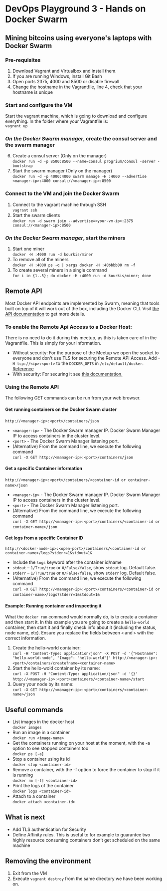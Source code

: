 # DevOps Playground 3 - Hands on Docker Swarm
## Mining bitcoins using everyone's laptops with Docker Swarm

### Pre-requisites
1. Download Vagrant and Virtualbox and install them.   
2. If you are running Windows, install Git Bash
3. Open ports 2375, 4000 and 8500 or disable firewall
4. Change the hostname in the Vagrantfile, line 4, check that your hostname is unique


### Start and configure the VM
Start the vagrant machine, which is going to download and configure everything. In the folder where your Vagrantfile is:  
`vagrant up`


### _On the Docker Swarm manager_, create the consul server and the swarm manager
6. Create a consul server (Only on the manager)   
`docker run -d -p 8500:8500 --name=consul progrium/consul -server -bootstrap`
7. Start the swarm manager (Only on the manager)   
`docker run -d -p 4000:4000 swarm manage -H :4000 --advertise <manager-ip>:4000 consul://<manager-ip>:8500`

### Connect to the VM and join the Docker Swarm
1. Connect to the vagrant machine through SSH  
  `vagrant ssh`
2. Start the swarm clients   
`docker run -d swarm join --advertise=<your-vm-ip>:2375 consul://<manager-ip>:8500`

### _On the Docker Swarm manager_, start the miners
1. Start one miner   
`docker -H :4000 run -d kourkis/miner`
2. To remove all of the miners   
`docker -H :4000 ps -q | xargs docker -H :40bbbb00 rm -f`
3. To create several miners in a single command   
`for i in {1..5}; do docker -H :4000 run -d kourkis/miner; done`


## Remote API
​Most Docker API endpoints are implemented by Swarm, meaning that tools built on top of it will work out of the box, including the Docker CLI. Visit [the API documentation](https://docs.docker.com/engine/reference/api) to get more details.
​
### To enable the Remote Api Access to a Docker Host:
There is no need to do it during this meetup, as this is taken care of in the Vagrantfile. This is simply for your information.
* Without security: For the purpose of the Meetup we open the socket to everyone and don't use TLS for securing the Remote API Access.
Add `-H tcp://<ip>:<port>` to the `DOCKER_OPTS` in `/etc/default/docker`.  
[Reference](http://www.virtuallyghetto.com/2014/07/quick-tip-how-to-enable-docker-remote-api.html)
* With security: For securing it see [this documentation.](https://coreos.com/os/docs/latest/customizing-docker.html)
​

### Using the Remote API
The following GET commands can be run from your web browser.
#### Get running containers on the Docker Swarm cluster
​
`http://<manager-ip>:<port>/containers/json`
* `<manager-ip>` - The Docker Swarm manager IP. Docker Swarm Manager IP to access containers in the cluster level.
* `<port>` - The Docker Swarm Manager listening port.
​
* (Alternative) From the command line, we execute the following command  
`curl -X GET http://<manager-ip>:<port>/containers/json`
​

#### Get a specific Container information
​
`http://<manager-ip>:<port>/containers/<container-id or container-name>/json`
​
* `<manager-ip>` - The Docker Swarm manager IP. Docker Swarm Manager IP to access containers in the cluster level.
* `<port>` - The Docker Swarm Manager listening port.
​
* (Alternative) From the command line, we execute the following command  
`curl -X GET http://<manager-ip>:<port>/containers/<container-id or container-name>/json`
​

#### Get logs from a specific Container ID

`http://<docker-node-ip>:<open-port>/containers/<container-id or container-name>/logs?stderr=1&stdout=1&`
* Include the `logs` keyword after the container id/name
* `stdout` – `1/True/true` or `0/False/false`, show `stdout` log. Default false.
* `stderr` – `1/True/true` or `0/False/false`, show `stderr` log. Default false.
​
* (Alternative) From the command line, we execute the following command  
`curl -X GET http://<manager-ip>:<port>/containers/<container-id or container-name>/logs?stderr=1&stdout=1&`
​

#### Example: Running container and inspecting it
What the `docker run` command would normally do, is to create a container and then start it.
In this example you are going to create a `hello-world` container, then start it and finally check info about it (including the status, node name, etc). Ensure you replace the fields between `<` and `>` with the correct information.

1. Create the hello-world container:  
`curl -H "Content-Type: application/json" -X POST -d '{"Hostname": "hello-world-node", "Image": "hello-world"}' http://<manager-ip>:<port>/containers/create?name=<container-name>`
​
2. Start the hello-wold container by its name:  
`curl -X POST -H "Content-Type: application/json" -d '{}' http://<manager-ip>:<port>containers/<container-name>/start`
​
3. Query your node by its name:  
`curl -X GET http://<manager-ip>:<port>/containers/<container-name>/json`

## Useful commands
* List images in the docker host  
`docker images`
* Run an image in a container  
`docker run <image-name>`
* Get the containers running on your host at the moment, with the -a option to see stopped containers too  
`docker ps [-a]`
* Stop a container using its id  
`docker stop <container-id>`
* Remove a container, with the -f option to force the container to stop if it is running    
`docker rm [-f] <container-id>`
* Print the logs of the container  
`docker logs <container-id>`
* Attach to a container  
`docker attach <container-id>`

## What is next
* Add TLS authentication for Security
* Define Affinity rules. This is useful to for example to guarantee two highly resource consuming containers don’t get scheduled on the same machine

## Removing the environment

1. Exit from the VM
2. Execute `vagrant destroy` from the same directory we have been working on.
